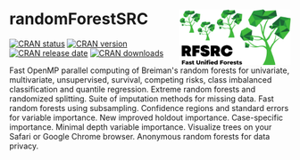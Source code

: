 
#  randomForestSRC <a href="https://luminwin.github.io/randomForestSRC/"><img src="rfsrc_logo.svg" align="right"  height="100" />


<!-- badges: start -->
[![CRAN status](https://cranchecks.info/badges/flavor/release/randomForestSRC)](https://cran.r-project.org/web/checks/check_results_randomForestSRC.html)
[![CRAN version](https://www.r-pkg.org/badges/version/randomForestSRC)](https://cran.r-project.org/web/packages/randomForestSRC/index.html)
[![CRAN release date](https://www.r-pkg.org/badges/last-release/randomForestSRC)](https://cran.r-project.org/web/packages/randomForestSRC/index.html)
[![CRAN downloads](https://cranlogs.r-pkg.org/badges/randomForestSRC)](https://cran.r-project.org/web/packages/randomForestSRC/index.html)
<!-- badges: end -->

Fast OpenMP parallel computing of Breiman's random forests for univariate, multivariate, unsupervised, survival, competing risks, class imbalanced classification and quantile regression. Extreme random forests and randomized splitting. Suite of imputation methods for missing data. Fast random forests using subsampling. Confidence regions and standard errors for variable importance. New improved holdout importance. Case-specific importance.  Minimal depth variable importance. Visualize trees on your Safari or Google Chrome browser. Anonymous random forests for data privacy. 


